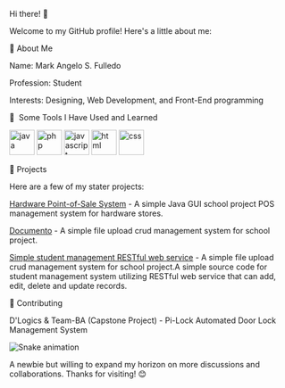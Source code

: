 Hi there! 👋

Welcome to my GitHub profile! Here's a little about me:

🚀 About Me

Name: Mark Angelo S. Fulledo

Profession: Student

Interests: Designing, Web Development, and Front-End programming

🚀 &nbsp;Some Tools I Have Used and Learned
<p align="left">
<img src="https://cdn.jsdelivr.net/gh/devicons/devicon@latest/icons/java/java-original.svg" alt="java" width="45" height="45"/>
<img src="https://cdn.jsdelivr.net/gh/devicons/devicon@latest/icons/php/php-original.svg" alt="php" width="45" height="45"/>
<img src="https://cdn.jsdelivr.net/gh/devicons/devicon@latest/icons/javascript/javascript-original.svg" alt="javascript" width="45" height="45"/>
<img src="https://cdn.jsdelivr.net/gh/devicons/devicon@latest/icons/html5/html5-original.svg" alt="html" width="45" height="45"/>
<img src="https://cdn.jsdelivr.net/gh/devicons/devicon@latest/icons/css3/css3-original.svg" alt="css" width="45" height="45"/>
</p>

🌟 Projects

Here are a few of my stater projects:

[Hardware Point-of-Sale System](https://github.com/maximo-24/simple_java_hardware_store_pos_management_system.git) - A simple Java GUI school project POS management system for hardware stores.

[Documento](https://github.com/maximo-24/documento_crud_system.git) - A simple file upload crud management system for school project.

[Simple student management RESTful web service](https://github.com/maximo-24/simple_student_manage_sys-RESTful-web-service_JAVA.git) - A simple file upload crud management system for school project.A simple source code for student management system utilizing RESTful web service that can add, edit, delete and update records.

🤝 Contributing

D'Logics & Team-BA (Capstone Project) - Pi-Lock Automated Door Lock Management System

![Snake animation](https://github.com/thepiyushmalhotra/thepiyushmalhotra/blob/output/github-contribution-grid-snake.svg)

A newbie but willing to expand my horizon on more discussions and collaborations. Thanks for visiting! 😊
